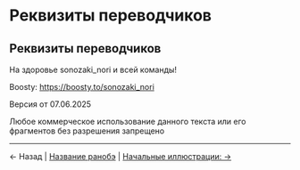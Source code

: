 # Реквизиты переводчиков

## Реквизиты переводчиков

На здоровье sonozaki_nori и всей команды!

Boosty: https://boosty.to/sonozaki_nori

Версия от 07.06.2025

Любое коммерческое использование данного текста или его фрагментов без разрешения запрещено

---

← Назад | [Название ранобэ](/README.md) | [Начальные иллюстрации: →](chapter_02.md)

